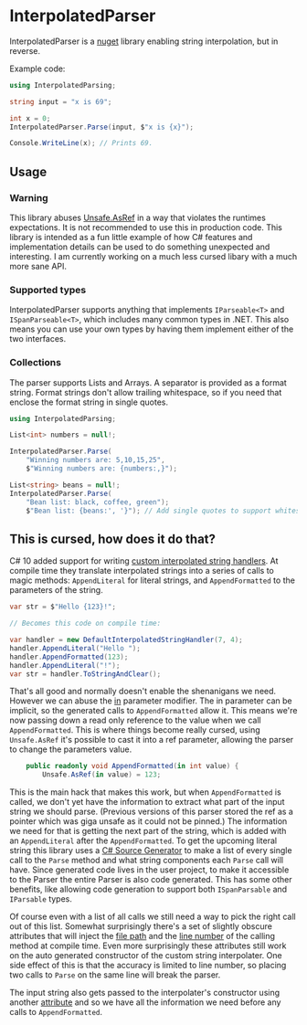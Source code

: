 # InterpolatedParser

InterpolatedParser is a [nuget](https://www.nuget.org/packages/InterpolatedParser/) library enabling string interpolation, but in reverse.

Example code:
```csharp
using InterpolatedParsing;

string input = "x is 69";

int x = 0;
InterpolatedParser.Parse(input, $"x is {x}");

Console.WriteLine(x); // Prints 69.
```

## Usage

### Warning
This library abuses [Unsafe.AsRef](https://learn.microsoft.com/en-us/dotnet/api/system.runtime.compilerservices.unsafe.asref) in a way that violates the runtimes expectations. It is not recommended to use this in production code. This library is intended as a fun little example of how C# features and implementation details can be used to do something unexpected and interesting. I am currently working on a much less cursed libary with a much more sane API.

### Supported types
InterpolatedParser supports anything that implements `IParseable<T>` and `ISpanParseable<T>`, which includes many common types in .NET. This also means you can use your own types by having them implement either of the two interfaces.

### Collections
The parser supports Lists and Arrays. A separator is provided as a format string. Format strings don't allow trailing whitespace, so if you need that enclose the format string in single quotes.

```csharp
using InterpolatedParsing;

List<int> numbers = null!;

InterpolatedParser.Parse(
	"Winning numbers are: 5,10,15,25",
	$"Winning numbers are: {numbers:,}");

List<string> beans = null!;
InterpolatedParser.Parse(
	"Bean list: black, coffee, green");
	$"Bean list: {beans:', '}"); // Add single quotes to support whitespace
```


## This is cursed, how does it do that?
C# 10 added support for writing [custom interpolated string handlers](https://learn.microsoft.com/en-us/dotnet/csharp/whats-new/tutorials/interpolated-string-handler). At compile time they translate interpolated strings into a series of calls to magic methods: `AppendLiteral` for literal strings, and `AppendFormatted` to the parameters of the string.

```csharp
var str = $"Hello {123}!";

// Becomes this code on compile time:

var handler = new DefaultInterpolatedStringHandler(7, 4);
handler.AppendLiteral("Hello ");
handler.AppendFormatted(123);
handler.AppendLiteral("!");
var str = handler.ToStringAndClear();
```

That's all good and normally doesn't enable the shenanigans we need. However we can abuse the [in](https://learn.microsoft.com/en-us/dotnet/csharp/language-reference/keywords/method-parameters#in-parameter-modifier) parameter modifier. The in parameter can be implicit, so the generated calls to `AppendFormatted` allow it. This means we're now passing down a read only reference to the value when we call `AppendFormatted`. This is where things become really cursed, using `Unsafe.AsRef` it's possible to cast it into a ref parameter, allowing the parser to change the parameters value.

```csharp
    public readonly void AppendFormatted(in int value) {
        Unsafe.AsRef(in value) = 123;
```

This is the main hack that makes this work, but when `AppendFormatted` is called, we don't yet have the information to extract what part of the input string we should parse. (Previous versions of this parser stored the ref as a pointer which was giga unsafe as it could not be pinned.) The information we need for that is getting the next part of the string, which is added with an `AppendLiteral` after the `AppendFormatted`. To get the upcoming literal string this library uses a [C# Source Generator](https://learn.microsoft.com/en-us/dotnet/csharp/roslyn-sdk/source-generators-overview) to make a list of every single call to the `Parse` method and what string components each `Parse` call will have. Since generated code lives in the user project, to make it accessible to the Parser the entire Parser is also code generated. This has some other benefits, like allowing code generation to support both `ISpanParsable` and `IParsable` types.

Of course even with a list of all calls we still need a way to pick the right call out of this list. Somewhat surprisingly there's a set of slightly obscure attributes that will inject the [file path](https://learn.microsoft.com/en-us/dotnet/api/system.runtime.compilerservices.callerfilepathattribute) and the [line number](https://learn.microsoft.com/en-us/dotnet/api/system.runtime.compilerservices.callerlinenumberattribute) of the calling method at compile time.
Even more surprisingly these attributes still work on the auto generated constructor of the custom string interpolater. One side effect of this is that the accuracy is limited to line number, so placing two calls to `Parse` on the same line will break the parser.

The input string also gets passed to the interpolater's constructor using another [attribute](https://learn.microsoft.com/en-us/dotnet/api/system.runtime.compilerservices.interpolatedstringhandlerargumentattribute) and so we have all the information we need before any calls to `AppendFormatted`.
